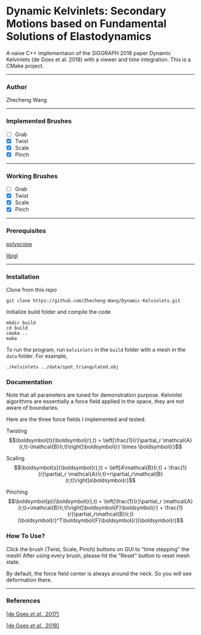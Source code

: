 # Dynamic Kelvinlets: Secondary Motions based on Fundamental Solutions of Elastodynamics
A naive C++ implementaion of the SIGGRAPH 2018 paper Dynamic Kelvinlets (de Goes et al. 2018) with a viewer and time integration. This is a CMake project.

---
### Author
Zhecheng Wang

---
### Implemented Brushes
- [ ] Grab
- [X] Twist
- [X] Scale
- [X] Pinch

---
### Working Brushes
- [ ] Grab
- [X] Twist
- [X] Scale
- [X] Pinch

---
### Prerequisites
[polyscope](https://polyscope.run/)

[libigl](https://libigl.github.io/)

---
### Installation
Clone from this repo

    git clone https://github.com/Zhecheng-Wang/Dynamic-Kelvinlets.git

Initialize build folder and compile the code

    mkdir build
    cd build
    cmake ..
    make

To run the program, run ``kelvinlets`` in the ``build`` folder with a mesh in the ``data`` folder.
For example,

    ./kelvinlets ../data/spot_triangulated.obj

### Documentation
Note that all parameters are tuned for demonstration purpose. Kelvinlet algorithms are essentially a force field applied in the space, they are not aware of boundaries.

Here are the three force fields I implemented and tested.

Twisting
$$\boldsymbol{t}(\boldsymbol{r},t) = \left[\frac{1}{r}\partial_r \mathcal{A}(r,t)-\mathcal{B}(r,t)\right]\boldsymbol{r} \times \boldsymbol{r}$$

Scaling
$$\boldsymbol{s}(\boldsymbol{r},t) = \left[4\mathcal{B}(r,t) + \frac{1}{r}\partial_r \mathcal{A}(r,t)+r\partial_r\mathcal{B}(r,t)\right]s\boldsymbol{r}$$

Pinching
$$\boldsymbol{p}(\boldsymbol{r},t) = \left[\frac{1}{r}\partial_r \mathcal{A}(r,t)+\mathcal{B}(r,t)\right]\boldsymbol{F}\boldsymbol{r} + \frac{1}{r}\partial_r\mathcal{B}(r,t)(\boldsymbol{r}^T\boldsymbol{F}\boldsymbol{r})\boldsymbol{r}$$

### How To Use?
Click the brush (Twist, Scale, Pinch) buttons on GUI to "time stepping" the mesh! After using every brush, please hit the "Reset" button to reset mesh state.

By default, the force field center is always around the neck. So you will see deformation there.

---
### References
[[de Goes *et al.*, 2017]](https://graphics.pixar.com/library/Kelvinlets/paper.pdf)

[[de Goes *et al.*, 2018]](https://graphics.pixar.com/library/DynaKelvinlets/paper.pdf)

